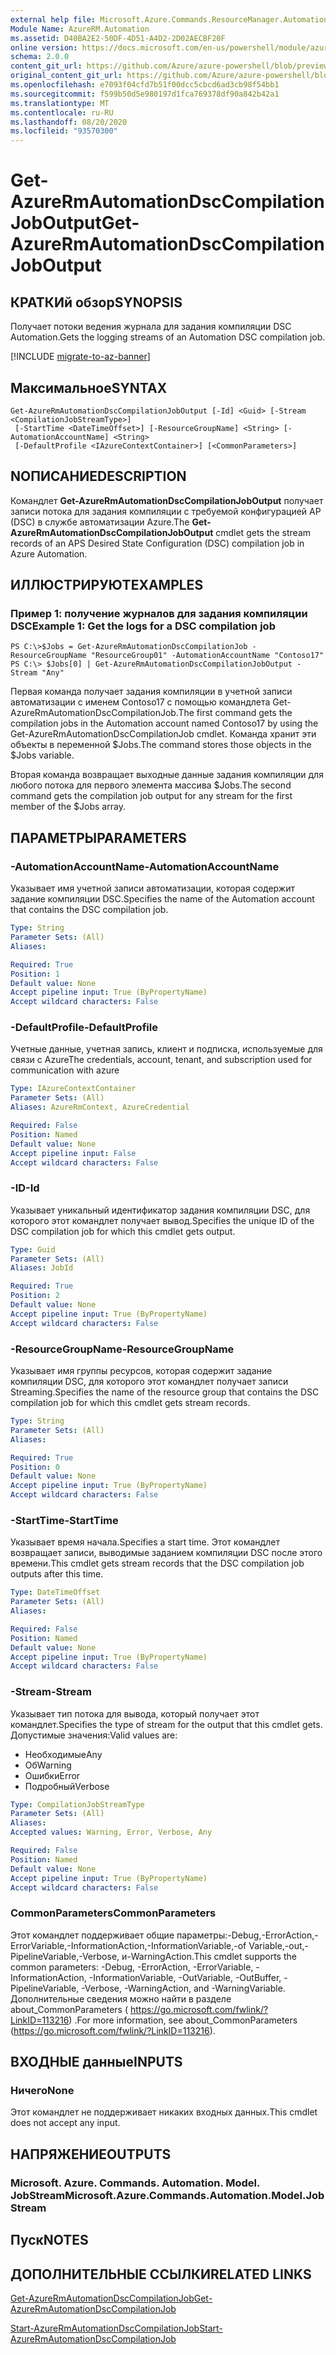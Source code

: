```yaml
---
external help file: Microsoft.Azure.Commands.ResourceManager.Automation.dll-Help.xml
Module Name: AzureRM.Automation
ms.assetid: D40BA2E2-50DF-4D51-A4D2-2D02AECBF20F
online version: https://docs.microsoft.com/en-us/powershell/module/azurerm.automation/get-azurermautomationdsccompilationjoboutput
schema: 2.0.0
content_git_url: https://github.com/Azure/azure-powershell/blob/preview/src/ResourceManager/Automation/Commands.Automation/help/Get-AzureRmAutomationDscCompilationJobOutput.md
original_content_git_url: https://github.com/Azure/azure-powershell/blob/preview/src/ResourceManager/Automation/Commands.Automation/help/Get-AzureRmAutomationDscCompilationJobOutput.md
ms.openlocfilehash: e7093f04cfd7b51f00dcc5cbcd6ad3cb98f54bb1
ms.sourcegitcommit: f599b50d5e980197d1fca769378df90a842b42a1
ms.translationtype: MT
ms.contentlocale: ru-RU
ms.lasthandoff: 08/20/2020
ms.locfileid: "93570300"
---
```

# <span data-ttu-id="69f32-101">Get-AzureRmAutomationDscCompilationJobOutput</span><span class="sxs-lookup"><span data-stu-id="69f32-101">Get-AzureRmAutomationDscCompilationJobOutput</span></span>

## <span data-ttu-id="69f32-102">КРАТКИй обзор</span><span class="sxs-lookup"><span data-stu-id="69f32-102">SYNOPSIS</span></span>
<span data-ttu-id="69f32-103">Получает потоки ведения журнала для задания компиляции DSC Automation.</span><span class="sxs-lookup"><span data-stu-id="69f32-103">Gets the logging streams of an Automation DSC compilation job.</span></span>

[!INCLUDE [migrate-to-az-banner](../../includes/migrate-to-az-banner.md)]

## <span data-ttu-id="69f32-104">Максимальное</span><span class="sxs-lookup"><span data-stu-id="69f32-104">SYNTAX</span></span>

```
Get-AzureRmAutomationDscCompilationJobOutput [-Id] <Guid> [-Stream <CompilationJobStreamType>]
 [-StartTime <DateTimeOffset>] [-ResourceGroupName] <String> [-AutomationAccountName] <String>
 [-DefaultProfile <IAzureContextContainer>] [<CommonParameters>]
```

## <span data-ttu-id="69f32-105">NОПИСАНИЕ</span><span class="sxs-lookup"><span data-stu-id="69f32-105">DESCRIPTION</span></span>
<span data-ttu-id="69f32-106">Командлет **Get-AzureRmAutomationDscCompilationJobOutput** получает записи потока для задания компиляции с требуемой конфигурацией AP (DSC) в службе автоматизации Azure.</span><span class="sxs-lookup"><span data-stu-id="69f32-106">The **Get-AzureRmAutomationDscCompilationJobOutput** cmdlet gets the stream records of an APS Desired State Configuration (DSC) compilation job in Azure Automation.</span></span>

## <span data-ttu-id="69f32-107">ИЛЛЮСТРИРУЮТ</span><span class="sxs-lookup"><span data-stu-id="69f32-107">EXAMPLES</span></span>

### <span data-ttu-id="69f32-108">Пример 1: получение журналов для задания компиляции DSC</span><span class="sxs-lookup"><span data-stu-id="69f32-108">Example 1: Get the logs for a DSC compilation job</span></span>
```
PS C:\>$Jobs = Get-AzureRmAutomationDscCompilationJob -ResourceGroupName "ResourceGroup01" -AutomationAccountName "Contoso17"
PS C:\> $Jobs[0] | Get-AzureRmAutomationDscCompilationJobOutput -Stream "Any"
```

<span data-ttu-id="69f32-109">Первая команда получает задания компиляции в учетной записи автоматизации с именем Contoso17 с помощью командлета Get-AzureRmAutomationDscCompilationJob.</span><span class="sxs-lookup"><span data-stu-id="69f32-109">The first command gets the compilation jobs in the Automation account named Contoso17 by using the Get-AzureRmAutomationDscCompilationJob cmdlet.</span></span>
<span data-ttu-id="69f32-110">Команда хранит эти объекты в переменной $Jobs.</span><span class="sxs-lookup"><span data-stu-id="69f32-110">The command stores those objects in the $Jobs variable.</span></span>

<span data-ttu-id="69f32-111">Вторая команда возвращает выходные данные задания компиляции для любого потока для первого элемента массива $Jobs.</span><span class="sxs-lookup"><span data-stu-id="69f32-111">The second command gets the compilation job output for any stream for the first member of the $Jobs array.</span></span>

## <span data-ttu-id="69f32-112">ПАРАМЕТРЫ</span><span class="sxs-lookup"><span data-stu-id="69f32-112">PARAMETERS</span></span>

### <span data-ttu-id="69f32-113">-AutomationAccountName</span><span class="sxs-lookup"><span data-stu-id="69f32-113">-AutomationAccountName</span></span>
<span data-ttu-id="69f32-114">Указывает имя учетной записи автоматизации, которая содержит задание компиляции DSC.</span><span class="sxs-lookup"><span data-stu-id="69f32-114">Specifies the name of the Automation account that contains the DSC compilation job.</span></span>

```yaml
Type: String
Parameter Sets: (All)
Aliases: 

Required: True
Position: 1
Default value: None
Accept pipeline input: True (ByPropertyName)
Accept wildcard characters: False
```

### <span data-ttu-id="69f32-115">-DefaultProfile</span><span class="sxs-lookup"><span data-stu-id="69f32-115">-DefaultProfile</span></span>
<span data-ttu-id="69f32-116">Учетные данные, учетная запись, клиент и подписка, используемые для связи с Azure</span><span class="sxs-lookup"><span data-stu-id="69f32-116">The credentials, account, tenant, and subscription used for communication with azure</span></span>

```yaml
Type: IAzureContextContainer
Parameter Sets: (All)
Aliases: AzureRmContext, AzureCredential

Required: False
Position: Named
Default value: None
Accept pipeline input: False
Accept wildcard characters: False
```

### <span data-ttu-id="69f32-117">-ID</span><span class="sxs-lookup"><span data-stu-id="69f32-117">-Id</span></span>
<span data-ttu-id="69f32-118">Указывает уникальный идентификатор задания компиляции DSC, для которого этот командлет получает вывод.</span><span class="sxs-lookup"><span data-stu-id="69f32-118">Specifies the unique ID of the DSC compilation job for which this cmdlet gets output.</span></span>

```yaml
Type: Guid
Parameter Sets: (All)
Aliases: JobId

Required: True
Position: 2
Default value: None
Accept pipeline input: True (ByPropertyName)
Accept wildcard characters: False
```

### <span data-ttu-id="69f32-119">-ResourceGroupName</span><span class="sxs-lookup"><span data-stu-id="69f32-119">-ResourceGroupName</span></span>
<span data-ttu-id="69f32-120">Указывает имя группы ресурсов, которая содержит задание компиляции DSC, для которого этот командлет получает записи Streaming.</span><span class="sxs-lookup"><span data-stu-id="69f32-120">Specifies the name of the resource group that contains the DSC compilation job for which this cmdlet gets stream records.</span></span>

```yaml
Type: String
Parameter Sets: (All)
Aliases: 

Required: True
Position: 0
Default value: None
Accept pipeline input: True (ByPropertyName)
Accept wildcard characters: False
```

### <span data-ttu-id="69f32-121">-StartTime</span><span class="sxs-lookup"><span data-stu-id="69f32-121">-StartTime</span></span>
<span data-ttu-id="69f32-122">Указывает время начала.</span><span class="sxs-lookup"><span data-stu-id="69f32-122">Specifies a start time.</span></span>
<span data-ttu-id="69f32-123">Этот командлет возвращает записи, выводимые заданием компиляции DSC после этого времени.</span><span class="sxs-lookup"><span data-stu-id="69f32-123">This cmdlet gets stream records that the DSC compilation job outputs after this time.</span></span>

```yaml
Type: DateTimeOffset
Parameter Sets: (All)
Aliases: 

Required: False
Position: Named
Default value: None
Accept pipeline input: True (ByPropertyName)
Accept wildcard characters: False
```

### <span data-ttu-id="69f32-124">-Stream</span><span class="sxs-lookup"><span data-stu-id="69f32-124">-Stream</span></span>
<span data-ttu-id="69f32-125">Указывает тип потока для вывода, который получает этот командлет.</span><span class="sxs-lookup"><span data-stu-id="69f32-125">Specifies the type of stream for the output that this cmdlet gets.</span></span>
<span data-ttu-id="69f32-126">Допустимые значения:</span><span class="sxs-lookup"><span data-stu-id="69f32-126">Valid values are:</span></span> 

- <span data-ttu-id="69f32-127">Необходимые</span><span class="sxs-lookup"><span data-stu-id="69f32-127">Any</span></span> 
- <span data-ttu-id="69f32-128">Об</span><span class="sxs-lookup"><span data-stu-id="69f32-128">Warning</span></span> 
- <span data-ttu-id="69f32-129">Ошибки</span><span class="sxs-lookup"><span data-stu-id="69f32-129">Error</span></span> 
- <span data-ttu-id="69f32-130">Подробный</span><span class="sxs-lookup"><span data-stu-id="69f32-130">Verbose</span></span>

```yaml
Type: CompilationJobStreamType
Parameter Sets: (All)
Aliases: 
Accepted values: Warning, Error, Verbose, Any

Required: False
Position: Named
Default value: None
Accept pipeline input: True (ByPropertyName)
Accept wildcard characters: False
```

### <span data-ttu-id="69f32-131">CommonParameters</span><span class="sxs-lookup"><span data-stu-id="69f32-131">CommonParameters</span></span>
<span data-ttu-id="69f32-132">Этот командлет поддерживает общие параметры:-Debug,-ErrorAction,-ErrorVariable,-InformationAction,-InformationVariable,-of Variable,-out,-PipelineVariable,-Verbose, и-WarningAction.</span><span class="sxs-lookup"><span data-stu-id="69f32-132">This cmdlet supports the common parameters: -Debug, -ErrorAction, -ErrorVariable, -InformationAction, -InformationVariable, -OutVariable, -OutBuffer, -PipelineVariable, -Verbose, -WarningAction, and -WarningVariable.</span></span> <span data-ttu-id="69f32-133">Дополнительные сведения можно найти в разделе about_CommonParameters ( https://go.microsoft.com/fwlink/?LinkID=113216) .</span><span class="sxs-lookup"><span data-stu-id="69f32-133">For more information, see about_CommonParameters (https://go.microsoft.com/fwlink/?LinkID=113216).</span></span>

## <span data-ttu-id="69f32-134">ВХОДНЫЕ данные</span><span class="sxs-lookup"><span data-stu-id="69f32-134">INPUTS</span></span>

### <span data-ttu-id="69f32-135">Ничего</span><span class="sxs-lookup"><span data-stu-id="69f32-135">None</span></span>
<span data-ttu-id="69f32-136">Этот командлет не поддерживает никаких входных данных.</span><span class="sxs-lookup"><span data-stu-id="69f32-136">This cmdlet does not accept any input.</span></span>

## <span data-ttu-id="69f32-137">НАПРЯЖЕНИЕ</span><span class="sxs-lookup"><span data-stu-id="69f32-137">OUTPUTS</span></span>

### <span data-ttu-id="69f32-138">Microsoft. Azure. Commands. Automation. Model. JobStream</span><span class="sxs-lookup"><span data-stu-id="69f32-138">Microsoft.Azure.Commands.Automation.Model.JobStream</span></span>

## <span data-ttu-id="69f32-139">Пуск</span><span class="sxs-lookup"><span data-stu-id="69f32-139">NOTES</span></span>

## <span data-ttu-id="69f32-140">ДОПОЛНИТЕЛЬНЫЕ ССЫЛКИ</span><span class="sxs-lookup"><span data-stu-id="69f32-140">RELATED LINKS</span></span>

[<span data-ttu-id="69f32-141">Get-AzureRmAutomationDscCompilationJob</span><span class="sxs-lookup"><span data-stu-id="69f32-141">Get-AzureRmAutomationDscCompilationJob</span></span>](./Get-AzureRmAutomationDscCompilationJob.md)

[<span data-ttu-id="69f32-142">Start-AzureRmAutomationDscCompilationJob</span><span class="sxs-lookup"><span data-stu-id="69f32-142">Start-AzureRmAutomationDscCompilationJob</span></span>](./Start-AzureRmAutomationDscCompilationJob.md)


